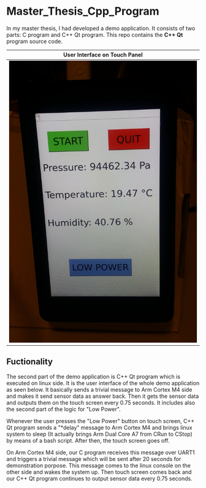 # Master_Thesis_Cpp_Program
In my master thesis, I had developed a demo application. It consists of two parts: C program and C++ Qt program. This repo contains the **C++ Qt** program source code.

| **User Interface on Touch Panel** |
|:----:|
| ![User Interface on Touch Panel](https://github.com/halilgithub/Master_Thesis_Cpp_Program/blob/master/screen_shots/interface.jpg "User Interface on Touch Panel") |

## Fuctionality

The second part of the demo application is C++ Qt program which is executed on linux side. It is the user interface of the
whole demo application as seen below. It basically sends a trivial message to Arm Cortex M4 side and makes it send sensor data
as answer back. Then it gets the sensor data and outputs them on the touch screen every 0.75 seconds.
It includes also the second part of the logic for "Low Power".

Whenever the user presses the "Low Power" button on touch screen, C++ Qt program sends a "*delay" message to Arm Cortex M4
and brings linux system to sleep (It actually brings Arm Dual Core A7 from CRun to CStop) by means of a bash script.
After then, the touch screen goes off.

On Arm Cortex M4 side, our C program receives this message over UART1 and triggers a trivial message which will be sent after 20 seconds for demonstration porpose. This message comes to the linux console on the other side and wakes the system up. Then touch screen comes back and our C++ Qt program continues to output sensor data every 0.75 seconds.






